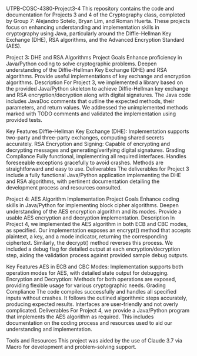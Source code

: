 UTPB-COSC-4380-Project3-4
This repository contains the code and documentation for Projects 3 and 4 of the Cryptography class, completed by Group 7: Alejandro Sotelo, Bryan Lim, and Roman Huerta. These projects focus on enhancing understanding and implementation skills in cryptography using Java, particularly around the Diffie-Hellman Key Exchange (DHE), RSA algorithms, and the Advanced Encryption Standard (AES).

Project 3: DHE and RSA Algorithms
Project Goals
Enhance proficiency in Java/Python coding to solve cryptographic problems.
Deepen understanding of the Diffie-Hellman Key Exchange (DHE) and RSA algorithms.
Provide useful implementations of key exchange and encryption algorithms.
Description
For Project 3, we implemented a library based on the provided Java/Python skeleton to achieve Diffie-Hellman key exchange and RSA encryption/decryption along with digital signatures. The Java code includes JavaDoc comments that outline the expected methods, their parameters, and return values. We addressed the unimplemented methods marked with TODO comments and validated the implementation using provided tests.

Key Features
Diffie-Hellman Key Exchange (DHE): Implementation supports two-party and three-party exchanges, computing shared secrets accurately.
RSA Encryption and Signing: Capable of encrypting and decrypting messages and generating/verifying digital signatures.
Grading Compliance
Fully functional, implementing all required interfaces.
Handles foreseeable exceptions gracefully to avoid crashes.
Methods are straightforward and easy to use.
Deliverables
The deliverables for Project 3 include a fully functional Java/Python application implementing the DHE and RSA algorithms, with pertinent documentation detailing the development process and resources consulted.

Project 4: AES Algorithm Implementation
Project Goals
Enhance coding skills in Java/Python for implementing block cipher algorithms.
Deepen understanding of the AES encryption algorithm and its modes.
Provide a usable AES encryption and decryption implementation.
Description
In Project 4, we implemented the AES algorithm in both ECB and CBC modes, as specified. Our implementation exposes an 
encrypt()
 method that accepts plaintext, a key, and a mode indicator, returning the corresponding ciphertext. Similarly, the 
decrypt()
 method reverses this process. We included a debug flag for detailed output at each encryption/decryption step, aiding the validation process against provided sample debug outputs.

Key Features
AES in ECB and CBC Modes: Implementation supports both operation modes for AES, with detailed state output for debugging.
Encryption and Decryption: Methods for both operations are exposed, providing flexible usage for various cryptographic needs.
Grading Compliance
The code compiles successfully and handles all specified inputs without crashes.
It follows the outlined algorithmic steps accurately, producing expected results.
Interfaces are user-friendly and not overly complicated.
Deliverables
For Project 4, we provide a Java/Python program that implements the AES algorithm as required. This includes documentation on the coding process and resources used to aid our understanding and implementation.

Tools and Resources
This project was aided by the use of Claude 3.7 via Macro for development and problem-solving support.
